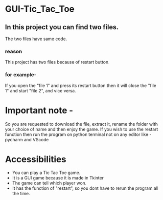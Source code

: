 # GUI-Tic_Tac_Toe

## In this project you can find two files.
  The two files have same code.
  ### reason 
  This project has two files because of restart button.

### for example-
  If you open the "file 1" and press its restart button then it will close the "file 1" and start "file 2", and vice versa.
  
# Important note - 
So you are requested to download the file, extract it, rename the folder with your choice of name and then enjoy the game.
If you wish to use the restart function then run the program on python terminal not on any editor like - pycharm and VScode

# Accessibilities
* You can play a Tic Tac Toe game.
* It is a GUI game because it is made in Tkinter
* The game can tell which player won.
* It has the function of "restart", so you dont have to rerun the program all the time.
